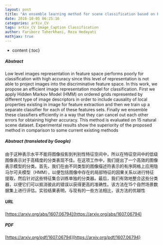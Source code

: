 ```yaml
---
layout: post
title: "An ensemble learning method for scene classification based on Hidden Markov Model image representation"
date: 2016-10-05 06:25:16
categories: arXiv_CV
tags: arXiv_CV Image_Caption Classification
author: Fariborz Taherkhani, Reza Hedayati
mathjax: true
---
```


* content
{:toc}

##### Abstract
Low level images representation in feature space performs poorly for classification with high accuracy since this level of representation is not able to project images into the discriminative feature space. In this work, we propose an efficient image representation model for classification. First we apply Hidden Markov Model (HMM) on ordered grids represented by different type of image descriptors in order to include causality of local properties existing in image for feature extraction and then we train up a separate classifier for each of these features sets. Finally we ensemble these classifiers efficiently in a way that they can cancel out each other errors for obtaining higher accuracy. This method is evaluated on 15 natural scene dataset. Experimental results show the superiority of the proposed method in comparison to some current existing methods

##### Abstract (translated by Google)
由于这种表示水平不能将图像投影到判别性特征空间中，所以在特征空间中的低级图像表示对于高精度的分类表现不佳。在这项工作中，我们提出了一个高效的图像表示模型的分类。首先，我们在由不同类型的图像描述符表示的有序网格上应用隐马尔可夫模型（HMM），以便包括图像中存在的局部特征的因果关系以进行特征提取，然后针对这些特征集合训练单独的分类器。最后，我们有效地整合这些分类器，以便它们可以抵消彼此的错误以获得更高的准确性。该方法在15个自然场景数据集上进行评估。实验结果表明，与现有的一些方法相比，该方法的优越性

##### URL
[https://arxiv.org/abs/1607.06794](https://arxiv.org/abs/1607.06794)

##### PDF
[https://arxiv.org/pdf/1607.06794](https://arxiv.org/pdf/1607.06794)

